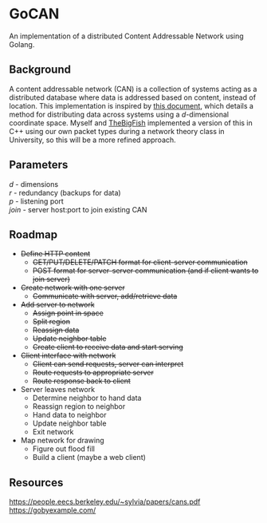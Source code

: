 # GoCAN

An implementation of a distributed Content Addressable Network using Golang.

## Background

A content addressable network (CAN) is a collection of systems acting as a distributed database where data is addressed based on content, instead of location. This implementation is inspired by [this document](https://people.eecs.berkeley.edu/~sylvia/papers/cans.pdf), which details a method for distributing data across systems using a _d_-dimensional coordinate space. Myself and [TheBigFish](https://github.com/TheBiggerFish) implemented a version of this in C++ using our own packet types during a network theory class in University, so this will be a more refined approach.

## Parameters

_d_ - dimensions \
_r_ - redundancy (backups for data) \
_p_ - listening port \
_join_ - server host:port to join existing CAN

## Roadmap

- ~~Define HTTP content~~
  - ~~GET/PUT/DELETE/PATCH format for client-server communication~~
  - ~~POST format for server-server communication (and if client wants to join server)~~
- ~~Create network with one server~~
  - ~~Communicate with server, add/retrieve data~~
- ~~Add server to network~~
  - ~~Assign point in space~~
  - ~~Split region~~
  - ~~Reassign data~~
  - ~~Update neighbor table~~
  - ~~Create client to receive data and start serving~~
- ~~Client interface with network~~
  - ~~Client can send requests, server can interpret~~
  - ~~Route requests to appropriate server~~
  - ~~Route response back to client~~
- Server leaves network
  - Determine neighbor to hand data
  - Reassign region to neighbor
  - Hand data to neighbor
  - Update neighbor table
  - Exit network
- Map network for drawing
  - Figure out flood fill
  - Build a client (maybe a web client)

## Resources

<https://people.eecs.berkeley.edu/~sylvia/papers/cans.pdf> \
<https://gobyexample.com/>
